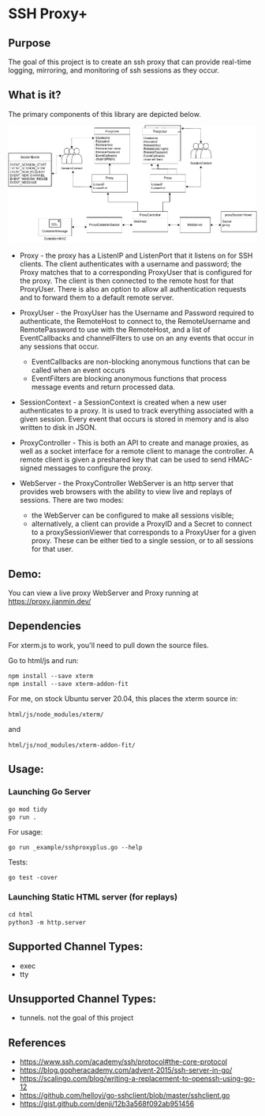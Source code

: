 # SSH Proxy+

## Purpose
The goal of this project is to create an ssh proxy that can provide real-time logging,
mirroring, and monitoring of ssh sessions as they occur. 

## What is it? 

The primary components of this library are depicted below. 

![SSHProxy+ Diagram](./diagram.png)


* Proxy - the proxy has a ListenIP and ListenPort that it listens on for SSH clients. 
The client authenticates with a username and password; the Proxy matches that to a corresponding
ProxyUser that is configured for the proxy. The client is then connected to the remote host for
that ProxyUser. There is also an option to allow all authentication requests and to forward
them to a default remote server.

* ProxyUser - the ProxyUser has the Username and Password required to authenticate, the RemoteHost to connect
to, the RemoteUsername and RemotePassword to use with the RemoteHost, and a list of EventCallbacks
and channelFilters to use on an any events that occur in any sessions that occur. 

  * EventCallbacks are non-blocking anonymous functions that can be called when an event occurs
  * EventFilters are blocking anonymous functions that process message events and return 
processed data. 

* SessionContext - a SessionContext is created when a new user authenticates to a proxy. It is used to track everything
associated with a given session. Every event that occurs is stored in memory and is also written
to disk in JSON. 

* ProxyController - This is both an API to create and manage proxies, as well as a socket interface for
a remote client to manage the controller. A remote client is given a preshared key that can be used
to send HMAC-signed messages to configure the proxy. 

* WebServer - the ProxyController WebServer is an http server that provides web browsers with the ability to
view live and replays of sessions. There are two modes:
  * the WebServer can be configured to make all sessions visible; 
  * alternatively, a client can provide a ProxyID and a Secret to connect to a proxySessionViewer that corresponds to
  a ProxyUser for a given proxy. These can be either tied to a single session, or to all sessions for that user. 


## Demo:

You can view a live proxy WebServer and Proxy running at https://proxy.jianmin.dev/

## Dependencies

For xterm.js to work, you'll need to pull 
down the source files. 

Go to html/js and run:

```
npm install --save xterm
npm install --save xterm-addon-fit
```

For me, on stock Ubuntu server 20.04, this places the xterm source in:

`html/js/node_modules/xterm/` 

and

`html/js/nod_modules/xterm-addon-fit/`


## Usage:

### Launching Go Server

```
go mod tidy
go run .
```

For usage:

```
go run _example/sshproxyplus.go --help
```

Tests:

```
go test -cover
```

### Launching Static HTML server (for replays)

``` 
cd html
python3 -m http.server
```


## Supported Channel Types:

* exec
* tty

## Unsupported Channel Types:

* tunnels. not the goal of this project

## References

* https://www.ssh.com/academy/ssh/protocol#the-core-protocol
* https://blog.gopheracademy.com/advent-2015/ssh-server-in-go/
* https://scalingo.com/blog/writing-a-replacement-to-openssh-using-go-12
* https://github.com/helloyi/go-sshclient/blob/master/sshclient.go
* https://gist.github.com/denji/12b3a568f092ab951456


